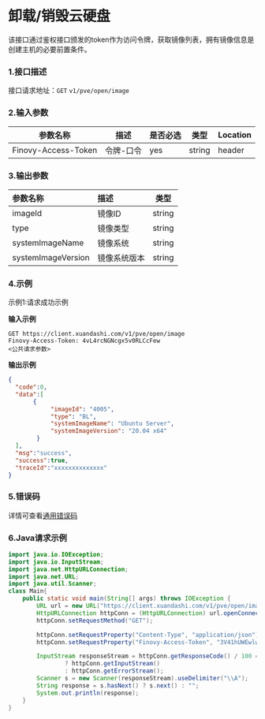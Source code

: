 # 卸载/销毁云硬盘
该接口通过鉴权接口颁发的token作为访问令牌，获取镜像列表，拥有镜像信息是创建主机的必要前置条件。

### 1.接口描述 
接口请求地址：`GET`   `v1/pve/open/image`

### 2.输入参数

| 参数名称              | 描述    | 是否必选 | 类型     | Location |
|-------------------|-------|------|--------| -------- |
| Finovy-Access-Token | 令牌-口令 | yes  | string | header   |


### 3.输出参数

| 参数名称 | 描述  | 类型   |
| :------------------ | :----------- | ------ |
| imageId             | 镜像ID       | string |
| type                | 镜像类型     | string |
| systemImageName     | 镜像系统     | string |
| systemImageVersion  | 镜像系统版本 | string |


### 4.示例
示例1:请求成功示例

**输入示例**
```text
GET https://client.xuandashi.com/v1/pve/open/image
Finovy-Access-Token: 4vL4rcNGNcgx5v0RLCcFew
<公共请求参数>

```

**输出示例**

```json
{
  "code":0,
  "data":[
       {
            "imageId": "4005",
            "type": "BL",
            "systemImageName": "Ubuntu Server",
            "systemImageVersion": "20.04 x64"
        }
  ],
  "msg":"success",
  "success":true,
  "traceId":"xxxxxxxxxxxxxx"
}
```

### 5.错误码
详情可查看[通用错误码](https://finovy-open-api.readthedocs.io/zh_CN/latest/api/common/3.%E9%80%9A%E7%94%A8%E9%94%99%E8%AF%AF%E7%A0%81.html#id3)


### 6.Java请求示例
```java
import java.io.IOException;
import java.io.InputStream;
import java.net.HttpURLConnection;
import java.net.URL;
import java.util.Scanner;
class Main{
    public static void main(String[] args) throws IOException {
        URL url = new URL("https://client.xuandashi.com/v1/pve/open/image");
        HttpURLConnection httpConn = (HttpURLConnection) url.openConnection();
        httpConn.setRequestMethod("GET");

        httpConn.setRequestProperty("Content-Type", "application/json");
        httpConn.setRequestProperty("Finovy-Access-Token", "3V41hUWEwlwKH44m7SpJOs");

        InputStream responseStream = httpConn.getResponseCode() / 100 == 2
                ? httpConn.getInputStream()
                : httpConn.getErrorStream();
        Scanner s = new Scanner(responseStream).useDelimiter("\\A");
        String response = s.hasNext() ? s.next() : "";
        System.out.println(response);
    }
}
```